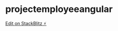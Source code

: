 # projectemployeeangular

[Edit on StackBlitz ⚡️](https://stackblitz.com/edit/projectemployeeangular)